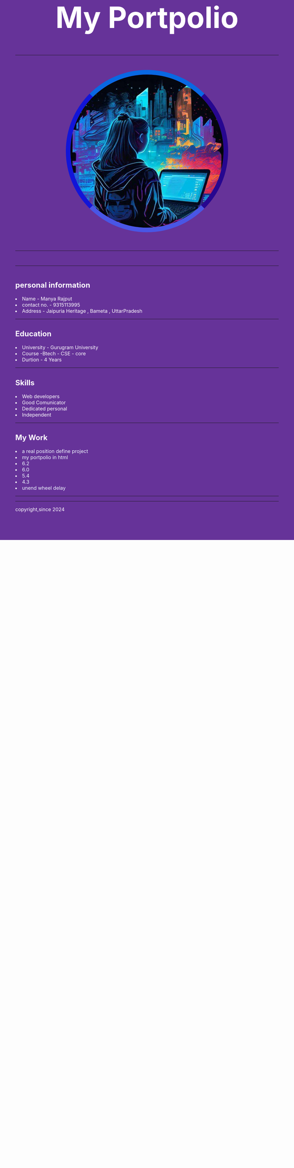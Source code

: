
<html lang="en">
<head>
  <meta charset="UTF-8">
  <meta name="viewport" content="width=device-width, initial-scale=1.0">
  <title>Document</title>
  <style>
    body{
      background-color: rebeccapurple;
      color: white;
      font-size: 3rem;
      text-align: center;
    }
    

    @media(min-width:2000px){
      body{
        background-color: red;
      }
      img{
        height: 200px;
        width: 200px;
       clear: both;
       
     
      }

      @media(min-width:3000px){
        body{
          background-color: rgb(91, 10, 10);
        }
        img{
          height: 900px;
          width: 900px;
        }
        p{
          margin-left: 50px;
        }
      }


      }

      #pers{
        text-align: left;
      }
      #edu{
        text-align: left;
      }
     a{
      color:aliceblue;
      text-decoration: none;
     }

     footer{
      height: 60px;
     }
     section{
      font-size: 1rem;
     }
     img{
      height: 500px;
      width: 500px;
      border-top: 15px solid rgb(9, 104, 227);
      border-bottom: 15px solid rgb(73, 86, 229);
      border-left: 15px solid rgb(18, 21, 216);
      border-right: 15px solid rgb(39, 7, 144);
       border-radius: 50%;

     }

   
  </style>
</head>
<body>
<h1>My Portpolio</h1>
<hr>

  <img src="./img.jpg">
  <hr><hr>
  <section  id="pers">
  <h2>
    personal information
  </h2>

  <li>Name - Manya Rajput
   <li>contact no. - 9315113995
<li>Address - Jaipuria Heritage , Bameta , UttarPradesh</li>


<hr>
<section id="edu">
  <h2>Education</h2>
  <li>University - Gurugram University
    <li>Course -Btech - CSE - core
 <li>Durtion - 4 Years</li>


<hr>
<section id="edu">
  <h2>Skills</h2>
  <li>Web developers
    <li>Good Comunicator
 <li>Dedicated personal
  <li>Independent</li>


<hr>

<section id="edu">
  <h2>My Work</h2>
  <li><a href="./positon.html">a real position define project</a></li>
  <li><a href="./index-capstone1.html">my portpolio in html</a></li>
  <li><a href="../6.1+Font+Properties/index.html">6.2</a>
    <li><a href="../6.0+CSS+Colors/6.0 CSS Colors/index.html">6.0</a>
 <li><a href="../5.4+Color+Vocab+Project/index.html">5.4</a>
  <li><a href="../4.3+HTML+Portfolio+Project/4.3 HTML Porfolio Project/index.html">4.3</a>
    <li><a href="./new.html">unend wheel delay</a></li>


<hr>


  

<hr>
<footer>copyright,since 2024</footer>
</body>
</html>

      
